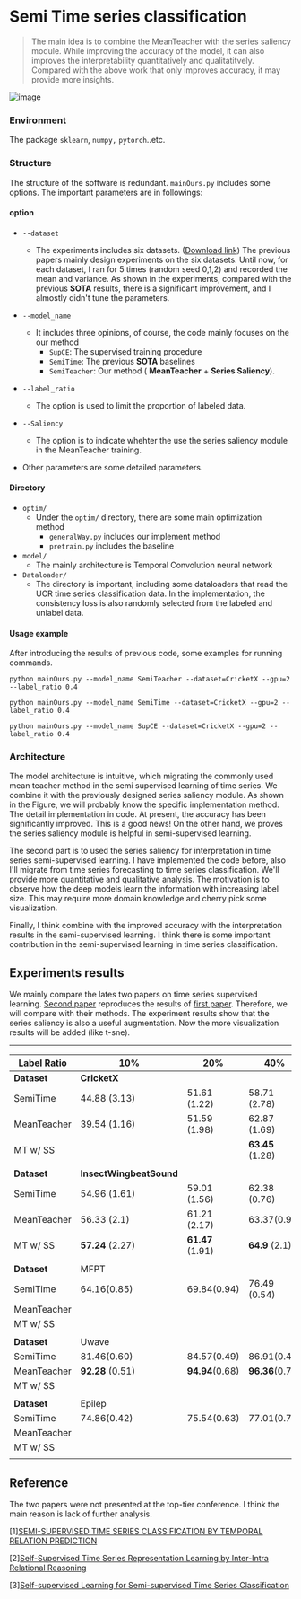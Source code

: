 # Semi Time series classification
> The main idea is to combine the MeanTeacher with the series saliency module. While improving the accuracy of the model, it can also improves the interpretability quantitatively and qualitatitvely. Compared with the above work that only improves accuracy, it may provide more insights.

![image](http://i2.tiimg.com/695850/76c3f37c8527973c.png)

### Environment
The package ```sklearn```, ```numpy,``` ```pytorch```..etc.

### Structure
The structure of the software is redundant. ```mainOurs.py``` includes some options. The important parameters are in followings:

#### option
* `--dataset`
    * The experiments includes six datasets. ([Download link](https://cloud.tsinghua.edu.cn/d/b5e6a34ec6f74eb2a3bc/)) The previous papers mainly design experiments on the six datasets. Until now, for each dataset, I ran for 5 times (random seed 0,1,2) and recorded the mean and variance. As shown in the experiments, compared with the previous  **SOTA**  results, there is a significant improvement, and I almostly didn't tune the parameters.

* `--model_name`
    * It includes three opinions, of course, the code mainly focuses on the our method
        * `SupCE`: The supervised training procedure
        * `SemiTime`: The previous  **SOTA**  baselines
        * `SemiTeacher`: Our method ( **MeanTeacher**  +  **Series Saliency**).

* `--label_ratio`
    * The option is used to limit the proportion of labeled data.
* `--Saliency`
    * The option is to indicate whehter the use the series saliency module in the MeanTeacher training.
* Other parameters are some detailed parameters.

#### Directory

* `optim/` 
    * Under the `optim/` directory, there are some main optimization method
        * `generalWay.py` includes our implement method
        * `pretrain.py` includes the baseline
* `model/` 
    * The mainly architecture is Temporal Convolution neural network
* `Dataloader/`
    * The directory is important, including some dataloaders that read the UCR time series classification data. In the implementation, the consistency loss is also randomly selected from the labeled and unlabel data.

#### Usage example
After introducing the results of previous code, some examples for running commands.

```
python mainOurs.py --model_name SemiTeacher --dataset=CricketX --gpu=2 --label_ratio 0.4
```
```
python mainOurs.py --model_name SemiTime --dataset=CricketX --gpu=2 --label_ratio 0.4
```
```
python mainOurs.py --model_name SupCE --dataset=CricketX --gpu=2 --label_ratio 0.4
```

### Architecture

The model architecture is intuitive, which migrating the commonly used mean teacher method in the semi supervised learning of time series. We combine it with the previously designed series saliency module. As shown in the Figure, we will probably know the specific implementation method. The detail implementation in code. At present, the accuracy has been significantly improved. This is a good news! On the other hand, we proves the series saliency module is helpful in semi-supervised learning.

The second part is to used the series saliency for interpretation in time series semi-supervised learning. I have implemented the code before, also I'll migrate from time series forecasting to time series classification. We'll provide more quantitative and qualitative analysis. The motivation is to observe how the deep models learn the information with increasing label size. This may require more domain knowledge and cherry pick some visualization. 

Finally, I think combine with the improved accuracy with the interpretation results in the semi-supervised learning. I think there is some important contribution in the semi-supervised learning in time series classification.

## Experiments results

We mainly compare the lates two papers on time series supervised learning. [Second paper](https://haoyfan.github.io/papers/SemiTime_ICASSP2021.pdf) reproduces the results of [first paper](https://link.springer.com/chapter/10.1007/978-3-030-47426-3_39).
Therefore, we will compare with their methods. The experiment results show that the series saliency is also a useful augmentation. Now the more visualization results will be added (like t-sne).


---

| Label Ratio       | 10%                           | 20%                    | 40%                    | 100%                  |
| ----------------- | ----------------------------- | ---------------------- | ---------------------- | --------------------- |
| **Dataset** | **CricketX**            |                        |                        |                       |
| SemiTime          | 44.88 (3.13)                  | 51.61 (1.22)           | 58.71 (2.78)           | 65.66 (1.58)          |
| MeanTeacher       | 39.54 (1.16)                  | 51.59 (1.98)           | 62.87 (1.69)           |                       |
| MT w/ SS          |                               |                        | **63.45** (1.28) |                       |
|                   |                               |                        |                        |                       |
| **Dataset** | **InsectWingbeatSound** |                        |                        |                       |
| SemiTime          | 54.96  (1.61)                 | 59.01 (1.56)           | 62.38 (0.76)           | 66.57 (0.67)          |
| MeanTeacher       | 56.33 (2.1)                   | 61.21 (2.17)           | 63.37(0.92)            | 67.53(1.98)           |
| MT w/ SS          | **57.24** (2.27)        | **61.47** (1.91) | **64.9** (2.1)   | **68.99**(1.98) |
|                   |                               |                        |                        |                       |
| **Dataset** | MFPT                          |                        |                        |                       |
| SemiTime          | 64.16(0.85)                   | 69.84(0.94)            | 76.49 (0.54)           | 84.33(0.50)           |
| MeanTeacher       |                               |                        |                        |                       |
| MT w/ SS          |                               |                        |                        |                       |
|                   |                               |                        |                        |                       |
| **Dataset** | Uwave                         |                        |                        |                       |
| SemiTime          | 81.46(0.60)                   | 84.57(0.49)            | 86.91(0.47)            | 90.29(0.32)           |
| MeanTeacher       | **92.28** (0.51)        | **94.94**(0.68)  | **96.36**(0.7)   |                       |
| MT w/ SS          |                               |                        |                        |                       |
|                   |                               |                        |                        |                       |
| **Dataset** | Epilep                        |                        |                        |                       |
| SemiTime          | 74.86(0.42)                   | 75.54(0.63)            | 77.01(0.79)            | 79.26(1.20)           |
| MeanTeacher       |                               |                        |                        |                       |
| MT w/ SS          |                               |                        |                        |                       |
|                   |                               |                        |                        |                       |




## Reference
The two papers were not presented at the top-tier conference. I think the main reason is lack of further analysis.

[1][SEMI-SUPERVISED TIME SERIES CLASSIFICATION BY TEMPORAL RELATION PREDICTION](https://haoyfan.github.io/papers/SemiTime_ICASSP2021.pdf)

[2][Self-Supervised Time Series Representation Learning by Inter-Intra Relational Reasoning](https://openreview.net/pdf?id=qFQTP00Q0kp)

[3][Self-supervised Learning for Semi-supervised Time Series Classification](https://link.springer.com/chapter/10.1007/978-3-030-47426-3_39)



